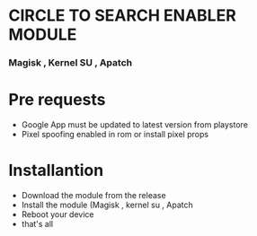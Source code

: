 # CIRCLE TO SEARCH ENABLER MODULE
### Magisk , Kernel SU , Apatch

# Pre requests

- Google App must be updated to latest version from playstore
- Pixel spoofing enabled in rom or install pixel props


# Installantion

- Download the module from the release 
- Install the module (Magisk , kernel su , Apatch
- Reboot your device
- that's all





